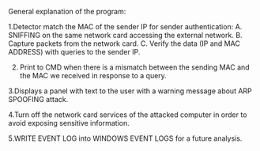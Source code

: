 General explanation of the program:

1.Detector match the MAC of the sender IP for sender authentication:
  A. SNIFFING on the same network card accessing the external network.
  B. Capture packets from the network card.
  C. Verify the data (IP and MAC ADDRESS) with queries to the sender IP.
  
2. Print to CMD when there is a mismatch between the sending MAC and the MAC we received in response to a query.

3.Displays a panel with text to the user with a warning message about ARP SPOOFING attack.

4.Turn off the network card services of the attacked computer in order to avoid exposing sensitive information.

5.WRITE EVENT LOG into WINDOWS EVENT LOGS for a future analysis.
